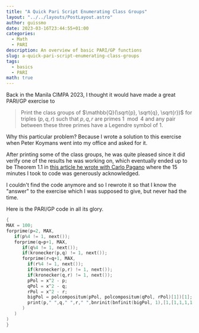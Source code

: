 ```yaml
---
title: "A Quick Pari Script Enumerating Class Groups"
layout: "../../layouts/PostLayout.astro"
author: guissmo
date: 2023-03-16T23:44:55+01:00
categories:
  - Math
  - PARI
description: An overview of basic PARI/GP functions
slug: a-quick-pari-script-enumerating-class-groups
tags:
  - basics
  - PARI
math: true
---
```


Back in the Manila CIMPA 2023, I thought it would have made a great PARI/GP exercise to

> Print the class groups of $\mathbb{Q}(\sqrt{p}, \sqrt{q}, \sqrt{r})$ for triples $(p, q, r)$ such that $p, q, r$ are primes $1 \mod 4$ and any pair between these three primes have a Legendre symbol of $1$.

Why this particular problem? Because I wrote a solution to this exercise when Peter Koymans went into my office and asked for it.

After printing some of the class groups, he was quite pleased since it did verify one of the results he was working on, which eventually ended up to be Theorem 1.1 in [this article he wrote with Carlo Pagano](https://arxiv.org/pdf/1909.13871) where the 15 minutes I took to code was generously acknowledged.

I couldn't find the code anymore and so I rewrote it so that I know the "answer" to the exercise which I was supposed to give, but never had the time.

Here is the PARI/GP code in all its glory.

```c
{
MAX = 100;
forprime(p=2, MAX,
   if(p%4 != 1, next());
   forprime(q=p+1, MAX,
      if(q%4 != 1, next());
      if(kronecker(p,q) != 1, next());
      forprime(r=q+1, MAX,
        if(r%4 != 1, next());
        if(kronecker(p,r) != 1, next());
        if(kronecker(q,r) != 1, next());
        pPol = x^2 - p;
        qPol = x^2 - q;
        rPol = x^2 - r;
        bigPol = polcompositum(pPol, polcompositum(qPol, rPol)[1])[1];
        print(p," ",q," ",r," ",bnrinit(bnfinit(bigPol, 1),[1,[1,1,1,1,1,1,1,1]]).cyc);
      )
   )
)
}
```
